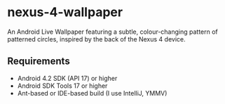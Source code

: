 nexus-4-wallpaper
=================

An Android Live Wallpaper featuring a subtle, colour-changing pattern of patterned circles, inspired by
the back of the Nexus 4 device.

Requirements
------------

* Android 4.2 SDK (API 17) or higher
* Android SDK Tools 17 or higher
* Ant-based or IDE-based build (I use IntelliJ, YMMV)

